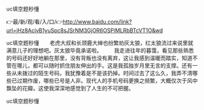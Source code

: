 uc填空题秒懂

👉最/新/观/看/入/口/👉http://www.baidu.com/link?url=jHz8AcivB1yuSpc8sJSrNM3GjOR6OSPiMLRbBTcVT1O&wd

uc填空题秒懂　　老虎大叔和长颈鹿大婶也纷繁劝灰太狼，红太狼流过来说里就满意儿子的理想吧。灰太狼毕竟承诺啦。
　　我走进往年的暮霭，看见那些熟悉的号码还好好地躺在那里，没有背叛也没有离弃，这让我感到温暖而踏实，知道不管在哪儿，都可以随时抓住朋友伸出的手。这是我孤独岁月里无言的支撑。还有一些从未拨过的陌生号码，我犹豫着是不是该扔掉。时间过去了这么久，我弄不清哪些已过期作废，哪些已号是人非。现代人的手机号码更换之频繁，大概仅次于风中飘坠的花瓣。这使我深深地感觉到了人生的不可把握。


uc填空题秒懂
